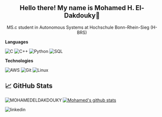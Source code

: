 


<h2 align="center">Hello there! My name is Mohamed H. El-Dakdouky👋</h2>
<p align="center">MS.c student in Autonomous Systems at Hochschule Bonn-Rhein-Sieg (H-BRS)</p>


**Languages**

![C](https://img.shields.io/badge/-C-000?&logo=C)
![C++](https://img.shields.io/badge/-C++-000?&logo=c%2b%2b&logoColor=00599C)
![Python](https://img.shields.io/badge/-Python-000?&logo=python)
![SQL](https://img.shields.io/badge/-SQL-000?&logo=MySQL)


**Technologies**

![AWS](https://img.shields.io/badge/-AWS-000?&logo=Amazon-AWS&logoColor=FF9900)
![Git](https://img.shields.io/badge/-Git-000?&logo=git)
![Linux](https://img.shields.io/badge/-Linux-000?&logo=linux)





## &#x1f4c8; GitHub Stats
<p><img align="left" src="https://github-readme-stats.vercel.app/api/top-langs/?username=MOHAMEDELDAKDOUKY&layout=compact&hide=html" alt="MOHAMEDELDAKDOUKY" /></p>  

[![Mohamed's github stats](https://github-readme-stats.vercel.app/api?username=MOHAMEDELDAKDOUKY)](https://github.com/anuraghazra/github-readme-stats)

![linkedin](https://img.shields.io/badge/LinkedIn-0077B5?style=for-the-badge&logo=linkedin&logoColor=white)



